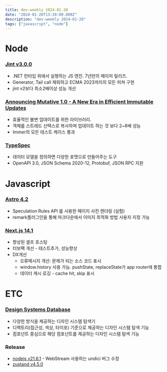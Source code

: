 ```yaml
---
title: dev-weekly 2024-01-20
date: "2024-01-20T13:30:00.000Z"
description: "dev-weekly 2024-01-20"
tags: ["javascript", "node"]
---
```


# Node

### [Jint v3.0.0](https://github.com/sebastienros/jint/releases/tag/v3.0.0)

- .NET 런타임 위에서 실행하는 JS 엔진. 7년만의 메이저 릴리즈.
- Generator, Tail call 제외하고 ECMA 2023까지의 모든 피쳐 구현
- jint v2보다 최소2배이상 성능 개선

### [Announcing Mutative 1.0 - A New Era in Efficient Immutable Updates](https://mutative.js.org/blog/releases/1.0/)

- 효율적인 불변 업데이트를 위한 라이브러리.
- 객체를 스트레드 신택스로 복사하며 업데이트 하는 것 보다 2~6배 성능
- Immer의 모든 테스트 케이스 통과

### [TypeSpec](https://typespec.io/)

- 데이터 모델을 정의하면 다양한 포맷으로 만들어주는 도구
- OpenAPI 3.0, JSON Schema 2020-12, Protobuf, JSON RPC 지원

# Javascript

### [Astro 4.2](https://astro.build/blog/astro-420/)

- Speculation Rules API 를 사용한 페이지 사전 렌더링 (실험)
- remark플러그인을 통해 마크다운에서 이미지 최적화 방법 사용자 지정 가능

### [Next.js 14.1](https://nextjs.org/blog/next-14-1)

- 향상된 셀프 호스팅
- 터보팩 개선 - 테스트추가, 성능향상
- DX개선
    - 오류메시지 개선: 문제가 되는 소스 코드 표시
    - window.history 사용 가능. pushState, replaceState가 app router에 통합
    - 데이터 캐시 로깅 - cache hit, skip 표시

# ETC

### [Design Systems Database](https://designsystems.surf/)

- 다양한 방식을 제공하는 디자인 시스템 탐색기
- 디렉토리(접근성, 색상, 타이포) 기준으로 제공하는 디자인 시스템 탐색 기능
- 컴포넌트 중심으로 해당 컴포넌트를 제공하는 디자인 시스템 탐색 기능

### Release

- [nodejs v21.6.1](https://nodejs.org/en/blog/release/v21.6.1) - WebStream 사용하는 undici 버그 수정
- [zustand v4.5.0](https://github.com/pmndrs/zustand/releases/tag/v4.5.0)